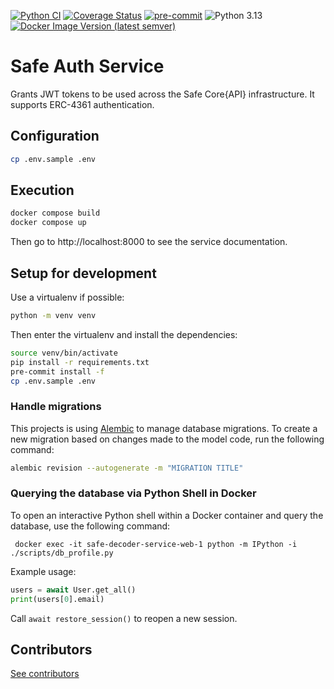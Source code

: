 [![Python CI](https://github.com/safe-global/safe-auth-service/actions/workflows/ci.yml/badge.svg)](https://github.com/safe-global/safe-auth-service/actions/workflows/ci.yml)
[![Coverage Status](https://coveralls.io/repos/github/safe-global/safe-auth-service/badge.svg?branch=main)](https://coveralls.io/github/safe-global/safe-auth-service?branch=main)
[![pre-commit](https://img.shields.io/badge/pre--commit-enabled-brightgreen?logo=pre-commit&logoColor=white)](https://github.com/pre-commit/pre-commit)
![Python 3.13](https://img.shields.io/badge/Python-3.13-blue.svg)
[![Docker Image Version (latest semver)](https://img.shields.io/docker/v/safeglobal/safe-auth-service?label=Docker&sort=semver)](https://hub.docker.com/r/safeglobal/safe-auth-service)


# Safe Auth Service
Grants JWT tokens to be used across the Safe Core{API} infrastructure. It supports ERC-4361 authentication.

## Configuration
```bash
cp .env.sample .env
```

## Execution

```bash
docker compose build
docker compose up
```

Then go to http://localhost:8000 to see the service documentation.

## Setup for development
Use a virtualenv if possible:

```bash
python -m venv venv
```

Then enter the virtualenv and install the dependencies:

```bash
source venv/bin/activate
pip install -r requirements.txt
pre-commit install -f
cp .env.sample .env
```

### Handle migrations
This projects is using [Alembic](https://alembic.sqlalchemy.org/en/latest/) to manage database migrations.
To create a new migration based on changes made to the model code, run the following command:

```bash
alembic revision --autogenerate -m "MIGRATION TITLE"
```

### Querying the database via Python Shell in Docker
To open an interactive Python shell within a Docker container and query the database, use the following command:
```
 docker exec -it safe-decoder-service-web-1 python -m IPython -i ./scripts/db_profile.py
```
Example usage:
```python
users = await User.get_all()
print(users[0].email)
```
Call `await restore_session()` to reopen a new session.

## Contributors
[See contributors](https://github.com/safe-global/safe-auth-service/graphs/contributors)
